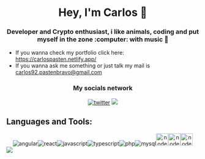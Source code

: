 <h1 align='center'>Hey, I'm Carlos 👋</h1>

<h3 align='center'> Developer and Crypto enthusiast, i like animals, coding and put myself in the zone :computer: with music 🎵 </h3>

<ul>
    <li>
        If you wanna check my portfolio click here: <a href='https://carlospasten.netlify.app/'>https://carlospasten.netlify.app/</a>
    </li>
    <li>
       If you wanna ask me something or just talk my mail is <a href='mailto:carlos92.pastenbravo@gmail.com' target='_blank'>carlos92.pastenbravo@gmail.com</a> 
    </li>
</ul>

<h3 align='center'> My socials network</h3>
<div align='center'> 
    <a href='https://twitter.com/MaoParadise' target='_blank'><img src='https://github.com/hussainweb/hussainweb/blob/main/icons/twitter.png?raw=true' alt='twitter' ></a>
    <a href='https://www.linkedin.com/in/carlos-past%C3%A9n-bravo-307aa91a8/' target='_blank'>
    <img src='https://github.com/hussainweb/hussainweb/blob/main/icons/linkedin.png?raw=true'>
    </a>
</div>


<h2>Languages and Tools:</h2>
<div align='center'> 
<img src='https://github.com/hussainweb/hussainweb/blob/main/icons/angular.png?raw=true' alt='angular' ><img src='https://github.com/hussainweb/hussainweb/blob/main/icons/react.png?raw=true' alt='react' ><img src='https://github.com/hussainweb/hussainweb/blob/main/icons/javascript.png?raw=true' alt='javascript' ><img src='https://github.com/hussainweb/hussainweb/blob/main/icons/typescript.png?raw=true' alt='typescript' ><img src='https://github.com/hussainweb/hussainweb/blob/main/icons/php.png?raw=true' alt='php' ><img src='https://github.com/hussainweb/hussainweb/raw/main/icons/mysql.png' alt='mysql' ><img src='https://user-images.githubusercontent.com/4727/38117885-69734bbc-336c-11e8-8653-86b0fa071896.png' width='32px' alt='nodejs' ><img src='https://github.com/hussainweb/hussainweb/blob/main/icons/git.png?raw=true' width='32px' alt='nodejs' ><img src='https://github.com/hussainweb/hussainweb/blob/main/icons/vscode.png?raw=true' width='32px' alt='nodejs' >
</div> 




<img src='https://res.cloudinary.com/dm5wlpq7j/image/upload/v1639768617/github-user-contribution.svg'>
